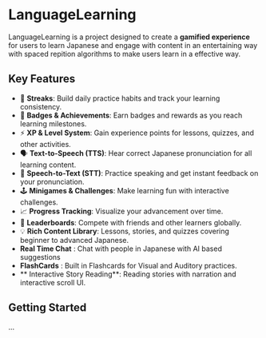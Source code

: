 # LanguageLearning

LanguageLearning is a project designed to create a **gamified experience** for users to learn Japanese and engage with content in an entertaining way with spaced repition algorithms to make users learn in a effective way.

## Key Features

- 🎯 **Streaks**: Build daily practice habits and track your learning consistency.
- 🏅 **Badges & Achievements**: Earn badges and rewards as you reach learning milestones.
- ⚡ **XP & Level System**: Gain experience points for lessons, quizzes, and other activities.
- 🗣️ **Text-to-Speech (TTS)**: Hear correct Japanese pronunciation for all learning content.
- 📝 **Speech-to-Text (STT)**: Practice speaking and get instant feedback on your pronunciation.
- 🕹️ **Minigames & Challenges**: Make learning fun with interactive challenges.
- 📈 **Progress Tracking**: Visualize your advancement over time.
- 👥 **Leaderboards**: Compete with friends and other learners globally.
- 💡 **Rich Content Library**: Lessons, stories, and quizzes covering beginner to advanced Japanese.
-    **Real Time Chat** : Chat with people in Japanese with AI based suggestions
-    **FlashCards** : Built in Flashcards for Visual and Auditory practices.
-    ** Interactive Story Reading**: Reading stories with narration and interactive scroll UI.

## Getting Started

...

